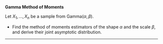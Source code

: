 **Gamma Method of Moments**

Let $X_1, \ldots, X_n$ be a sample from $\text{Gamma}(\alpha, \beta)$.
- Find the method of moments estimators of the shape $\alpha$ and the scale $\beta$, and derive their joint asymptotic distribution.

---